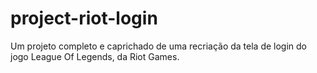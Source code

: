 # project-riot-login
 Um projeto completo e caprichado de uma recriação da tela de login do jogo League Of Legends, da Riot Games.
